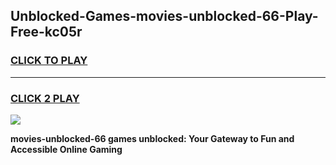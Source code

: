 
## Unblocked-Games-movies-unblocked-66-Play-Free-kc05r
<h3>
<a href="https://premium76.site?title=movies-unblocked-66&ref=20M">CLICK TO PLAY</a></h3>
<hr>

<h3>
<a href="https://premium76.site?title=movies-unblocked-66&ref=20M">CLICK 2 PLAY</a>
  
</h3>

<a href="https://premium76.site?title=movies-unblocked-66&ref=19M"><img src="https://clearcache.store/games.png"></a>


**movies-unblocked-66 games unblocked: Your Gateway to Fun and Accessible Online Gaming**
